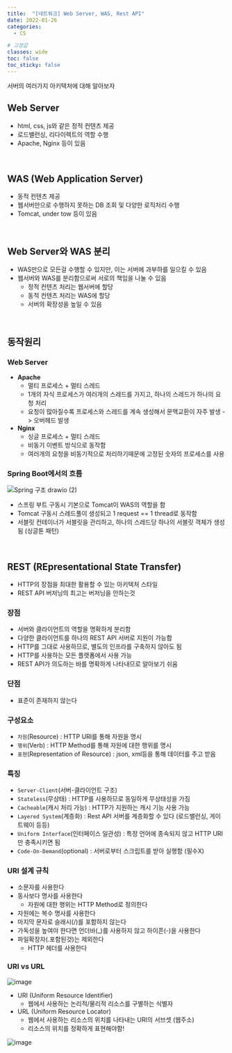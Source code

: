 ```yaml
---
title:  "[네트워크] Web Server, WAS, Rest API"
date: 2022-01-26
categories:
  - CS

# 고정값
classes: wide
toc: false
toc_sticky: false
---
```


서버의 여러가지 아키텍처에 대해 알아보자


## Web Server

- html, css, js와 같은 정적 컨텐츠 제공
- 로드밸런싱, 리다이렉트의 역할 수행
- Apache, Nginx 등이 있음

<br>

## WAS (Web Application Server)

- 동적 컨텐츠 제공
- 웹서버만으로 수행하지 못하는 DB 조회 및 다양한 로직처리 수행
- Tomcat, under tow 등이 있음

<br>

## Web Server와 WAS 분리

- WAS만으로 모든걸 수행할 수 있지만, 이는 서버에 과부하를 일으킬 수 있음
- 웹서버와 WAS를 분리함으로써 서로의 책임을 나눌 수 있음
    - 정적 컨텐츠 처리는 웹서버에 할당
    - 동적 컨텐츠 처리는 WAS에 할당
    - 서버의 확장성을 높일 수 있음

<br>

## 동작원리

### Web Server

- **Apache**
    - 멀티 프로세스 + 멀티 스레드
    - 1개의 자식 프로세스가 여러개의 스레드를 가지고, 하나의 스레드가 하나의 요청 처리
    - 요청이 많아질수록 프로세스와 스레드를 계속 생성해서 문맥교환이 자주 발생 -> 오버헤드 발생
- **Nginx**
    - 싱글 프로세스 + 멀티 스레드
    - 비동기 이벤트 방식으로 동작함
    - 여러개의 요청을 비동기적으로 처리하기때문에 고정된 숫자의 프로세스를 사용

### Spring Boot에서의 흐름

![Spring 구조 drawio (2)](https://user-images.githubusercontent.com/71180414/151301005-fa5eca06-1d69-4a3a-8ff2-83593ad70428.png)

- 스프링 부트 구동시 기본으로 Tomcat이 WAS의 역할을 함
- Tomcat 구동시 스레드풀이 생성되고 1 request == 1 thread로 동작함
- 서블릿 컨테이너가 서블릿을 관리하고, 하나의 스레드당 하나의 서블릿 객체가 생성됨 (싱글톤 패턴) 

<br>

## REST (REpresentational State Transfer)

- HTTP의 장점을 최대한 활용할 수 있는 아키텍처 스타일
- REST API 버저닝의 최고는 버저닝을 안하는것

### 장점 

- 서버와 클라이언트의 역할을 명확하게 분리함
- 다양한 클라이언트를 하나의 REST API 서버로 지원이 가능함
- HTTP를 그대로 사용하므로, 별도의 인프라를 구축하지 않아도 됨
- HTTP를 사용하는 모든 플랫폼에서 사용 가능
- REST API가 의도하는 바를 명확하게 나타내므로 알아보기 쉬움

### 단점

- 표준이 존재하지 않는다

### 구성요소

- `자원`(Resource) : HTTP URI를 통해 자원을 명시
- `행위`(Verb) : HTTP Method를 통해 자원에 대한 행위를 명시
- `표현`(Representation of Resource) : json, xml등을 통해 데이터를 주고 받음

### 특징

- `Server-Client`(서버-클라이언트 구조)
- `Stateless`(무상태) : HTTP를 사용하므로 동일하게 무상태성을 가짐
- `Cacheable`(캐시 처리 가능) : HTTP가 지원하는 캐시 기능 사용 가능
- `Layered System`(계층화) : Rest API 서버를 계층화할 수 있다 (로드밸런싱, 게이트웨이 등등) 
- `Uniform Interface`(인터페이스 일관성) : 특정 언어에 종속되지 않고 HTTP URI만 충족시키면 됨
- `Code-On-Demand`(optional) : 서버로부터 스크립트를 받아 실행함 (필수X)

### URI 설계 규칙

- 소문자를 사용한다
- 동사보다 명사를 사용한다
    - 자원에 대한 행위는 HTTP Method로 정의한다
- 자원에는 복수 명사를 사용한다
- 마지막 문자로 슬래시(/)를 포함하지 않는다
- 가독성을 높여야 한다면 언더바(_)를 사용하지 않고 하이픈(-)을 사용한다
- 파일확장자(.포함된것)는 제외한다
    - HTTP 헤더를 사용한다

### URI vs URL 

![image](https://user-images.githubusercontent.com/71180414/163184497-9986f825-3818-40fd-a695-e42ed9c286b3.png)

- URI (Uniform Resource Identifier)
    - 웹에서 사용하는 논리적/물리적 리소스를 구별하는 식별자
- URL (Uniform Resource Locator)
    - 웹에서 사용하는 리소스의 위치를 나타내는 URI의 서브셋 (웹주소)
    - 리소스의 위치를 정확하게 표현해야함!

![image](https://user-images.githubusercontent.com/71180414/163184951-f5e7e443-1162-4997-b2e3-b979653adac5.png)



<br>